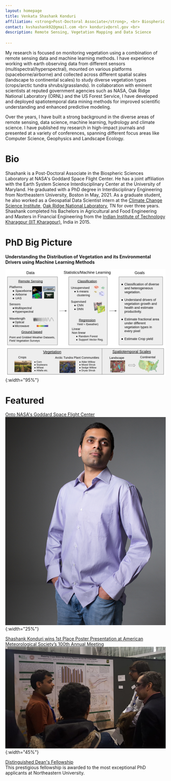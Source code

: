 ```yaml
---
layout: homepage
title: Venkata Shashank Konduri
affiliation: <strong>Post-Doctoral Associate</strong>, <br> Biospheric Sciences Laboratory, <strong>NASA Goddard Space Flight Center, MD, USA</strong> <br><br> Joint Affiliation with Earth System Science Interdisciplinary Center, <strong>University of Maryland, MD, USA</strong> <br>
contact: kvshashank92@gmail.com <br> konduriv@ornl.gov <br> 
description: Remote Sensing, Vegetation Mapping and Data Science

---
```

My research is focused on monitoring vegetation using a combination of remote sensing data and machine learning methods. I have experience working with earth observing data from different sensors (multispectral/hyperspectral), mounted on various platforms (spaceborne/airborne) and collected across different spatial scales (landscape to continental scales) to study diverse vegetation types (crops/arctic tundra shrubs/grasslands). In collaboration with eminent scientists at reputed government agencies such as NASA, Oak Ridge National Laboratory (ORNL) and the US Forest Service, I have developed and deployed spatiotemporal data mining methods for improved scientific understanding and enhanced predictive modeling. 

Over the years, I have built a strong background in the diverse areas of remote sensing, data science, machine learning, hydrology and climate science. I have published my research in high-impact journals and presented at a variety of conferences, spanning different focus areas like Computer Science, Geophysics and Landscape Ecology.  

# Bio

Shashank is a Post-Doctoral Associate in the Biospheric Sciences Laboratory at NASA's Goddard Space Flight Center. He has a joint affiliation with the Earth System Science Interdisciplinary Center at the University of Maryland. He graduated with a PhD degree in Interdisciplinary Engineering from Northeastern University, Boston in May, 2021. As a graduate student, he also worked as a Geospatial Data Scientist intern at the [Climate Change Science Institute,](https://www.ornl.gov/ccsi) [Oak Ridge National Laboratory](https://www.ornl.gov/), TN for over three years. Shashank completed his Bachelors in Agricultural and Food Engineering and Masters in Financial Engineering from the [Indian Institute of Technology Kharagpur (IIT Kharagpur)](http://www.iitkgp.ac.in/), India in 2015.

# PhD Big Picture

**Understanding the Distribution of Vegetation and its Environmental Drivers using Machine Learning Methods** <br>

![test image size](./assets/images/big_picture.png){:width="95%"}

# Featured

[Onto NASA's Goddard Space Flight Center](https://coe.northeastern.edu/news/onto-nasas-goddard-space-flight-center/) <br> ![test image size](./assets/images/nasa_photo.jpg){:width="25%"}

[Shashank Konduri wins 1st Place Poster Presentation at American Meteorological Society’s 100th Annual Meeting](https://cee.northeastern.edu/news/shashank-konduri-wins-1st-place-poster-presentation-at-american-meteorological-societys-100th-annual-meeting/) <br> ![test image size](./assets/images/AMS_award.jpeg){:width="45%"}

[Distinguished Dean's Fellowship](https://phd.northeastern.edu/university-fellows-and-scholars/) <br>
This prestigious fellowship is awarded to the most exceptional PhD applicants at Northeastern University.
